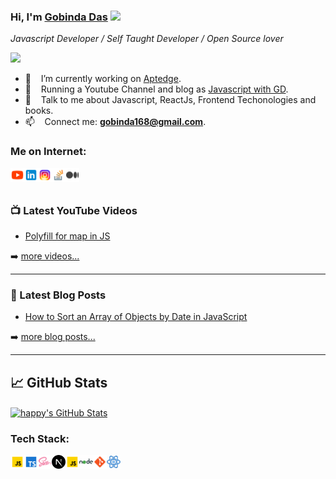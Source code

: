 ### Hi, I'm [Gobinda Das](https://www.linkedin.com/in/gobinda-das/) <img src="https://media.giphy.com/media/hvRJCLFzcasrR4ia7z/giphy.gif" width="32px">

*Javascript Developer / Self Taught Developer   / Open Source lover*

![](https://komarev.com/ghpvc/?username=gobinda168&color=brightgreen&style=flat)

- 🔭 &nbsp;&nbsp; I’m currently working on [Aptedge](https://www.aptedge.io/).
- 🌱 &nbsp;&nbsp; Running a Youtube Channel and blog as [Javascript with GD](https://www.youtube.com/channel/UCenUowEKNRLYCbjUvH4rCQg).
- 💬 &nbsp;&nbsp; Talk to me about Javascript, ReactJs, Frontend Techonologies and books.
- 📫 &nbsp;&nbsp; Connect me: **gobinda168@gmail.com**.

### Me on Internet:

<!-- [<img align="left" alt="gobindadas.dev" width="22px" src="https://raw.githubusercontent.com/iconic/open-iconic/master/svg/globe.svg" />][website] -->
[<img align="left" alt="JS with GD | Youtube" height="22px"  src="https://github.com/gobinda168/gobinda168/blob/main/assets/icons8-youtube.svg" />][youtube]
[<img align="left" alt="gobinda | LinkedIn" width="22px" src="https://github.com/gobinda168/gobinda168/blob/main/assets/icons8-linkedin.svg" />][linkedin]
[<img align="left" alt="gobinda | Instagram" width="22px" src="https://github.com/gobinda168/gobinda168/blob/main/assets/icons8-instagram.svg" />][instagram]
[<img align="left" alt="gobinda | StackOverflow" height="22px"  src="https://github.com/gobinda168/gobinda168/blob/main/assets/icons8-stack-overflow.svg" />][stackoverflow]
[<img align="left" alt="gobinda | StackOverflow" height="22px"  src="https://github.com/gobinda168/gobinda168/blob/main/assets/icons8-medium.svg" />][website]



<br />
<br />


### 📺 Latest YouTube Videos

<!-- YOUTUBE:START -->
- [Polyfill for map in JS](https://youtu.be/4Te_YNMB0AA)
<!-- YOUTUBE:END -->

➡️ [more videos...][youtube]

---

### 📕 Latest Blog Posts

<!-- BLOG-POST-LIST:START -->
- [How to Sort an Array of Objects by Date in JavaScript](https://medium.com/@gobinda168/how-to-sort-an-array-of-objects-by-date-in-javascript-bc7b6263bc69)
<!-- BLOG-POST-LIST:END -->

➡️ [more blog posts...][linkedin]

---

## &#x1f4c8; GitHub Stats
<a href="https://github.com/gobinda168/gobinda168">
  <img align="center" src="https://github-readme-stats.vercel.app/api?username=gobinda168&show_icons=true&line_height=27&count_private=true&title_color=ffffff&text_color=c9cacc&icon_color=2bbc8a&bg_color=1d1f21" alt="happy's GitHub Stats" />
</a>


### Tech Stack:

[<img align="left" alt="gobinda | pub" width="22px" src="https://github.com/gobinda168/gobinda168/blob/main/assets/icons8-js.gif" />][linkedin] 
[<img align="left" alt="gobinda | pub" width="22px" src="https://github.com/gobinda168/gobinda168/blob/main/assets/icons8-typescript.svg" />][linkedin] 
[<img align="left" alt="gobinda | pub" width="22px" src="https://github.com/gobinda168/gobinda168/blob/main/assets/icons8-sass.svg" />][linkedin] 
[<img align="left" alt="gobinda | pub" width="22px" src="https://github.com/gobinda168/gobinda168/blob/main/assets/nextjs.svg" />][linkedin] 
[<img align="left" alt="gobinda | pub" width="22px" src="https://github.com/gobinda168/gobinda168/blob/main/assets/icons8-js.gif" />][linkedin] 
[<img align="left" alt="gobinda | pub" width="22px" src="https://github.com/gobinda168/gobinda168/blob/main/assets/icons8-nodejs.svg" />][linkedin]
[<img align="left" alt="gobinda | pub" width="22px" src="https://github.com/gobinda168/gobinda168/blob/main/assets/icons8-git.svg" />][linkedin]
[<img align="left" alt="gobinda | pub" width="22px" src="https://github.com/gobinda168/gobinda168/blob/main/assets/icons8-react.gif" />][linkedin]


[website]: https://medium.com/@gobinda168
[instagram]: https://www.instagram.com/gobinda.das168/
[linkedin]: https://www.linkedin.com/in/gobinda-das/
[stackoverflow]: https://stackoverflow.com/users/8086359/gobinda-das?tab=profile
[youtube]: https://www.youtube.com/channel/UCenUowEKNRLYCbjUvH4rCQg
[reddit]: https://www.reddit.com/user/gobinda168
